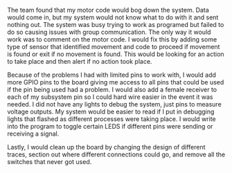 The team found that my motor code would bog down the system. Data would come in, but my system would not know what to do with it and sent nothing out. The system was busy trying to work as programed but failed to do so causing issues with group communication. The only way it would work was to comment on the motor code. I would fix this by adding some type of sensor that identified movement and code to proceed if movement is found or exit if no movement is found. This would be looking for an action to take place and then alert if no action took place.  

Because of the problems I had with limited pins to work with, I would add more GPIO pins to the board giving me access to all pins that could be used if the pin being used had a problem. I would also add a female receiver to each of my subsystem pin so I could hard wire easier in the event it was needed. 
I did not have any lights to debug the system, just pins to measure voltage outputs. My system would be easier to read if I put in debugging lights that flashed as different processes were taking place. I would write into the program to toggle certain LEDS if different pins were sending or receiving a signal. 

Lastly, I would clean up the board by changing the design of different traces, section out where different connections could go, and remove all the switches that never got used. 

